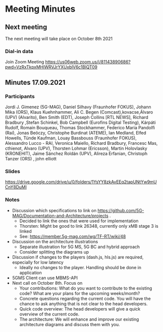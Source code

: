 # Meeting Minutes

## Next meeting
The next meeting will take place on October 8th 2021

### Dial-in data
Join Zoom Meeting
https://us06web.zoom.us/j/81143890686?pwd=VzRxTkpxMHlWRVJrYXUxblV6c1BlQT09

## Minutes 17.09.2021

### Participants
Jordi J. Gimenez (5G-MAG), Daniel Silhavy (Fraunhofer FOKUS), Johann Mika (ORS), Klaus Kuehnhammer, Ali C. Begen (Comcast),kovacse,Álvaro (UPV) (Alvarito), Ben Smith (EDT), Joseph Collins [RTL NEWS], Richard Bradbury ,Stefan Schinkel, Bob Campbell (Eurofins Digital Testing), Kárpáti Rudolf, Romain Bouqueau, Thomas Stockhammer, Federico Maria Pandolfi (Rai), Jonas Beöczy, Christophe Burdinat (ATEME),  Ian Medland, Elfed Howells, Tünde Kaufman, Louay Bassbouss (Fraunhofer FOKUS), Alessandro Lucco - RAI, Veronica Maiello, Richard Bradbury, Francesc Mas, cthienot, Alvaro (UPV), Thorsten Lohmar (Ericsson), Martin Holovlasky (KRONEHIT), Jaime Sánchez Roldán (UPV), Alireza Erfanian, Christoph Tanzer (ORS) , john elliott

### Slides
https://drive.google.com/drive/u/0/folders/1YsYY8zkAvEEq2tapUNtYw9mUCnY8DuMI

### Notes
* Discussion which specifications to link on https://github.com/5G-MAG/Documentation-and-Architecture/projects .
  * Decided to link the ones that were used for implementation
  * Thorsten: Might be good to link 26348, currently only xMB stage 3 is linked
  * See: https://member.5g-mag.com/wg/TF-RT/wiki/48
* Discussion on the architecture illustrations
  * Separate illustration for 5G MS, 5G BC and hybrid approach
  * Consider splitting the diagrams up 
* Discussion if changes to the players (dash.js, hls.js) are required, especially for low latency
  * Ideally no changes to the player. Handling should be done in application
* 5GMS Client can use MBMS-API
* Next call on October 8th. Focus on
  * Your contributions: What do you want to contribute to the existing code? What are your plans for the upcoming weeks/month?
  * Concrete questions regarding the current code. You will have the chance to ask anything that is not clear to the head developers.
  * Quick code overview: The head developers will give a quick overview of the current code.
  * The architecture: We will enhance and improve our existing architecture diagrams and discuss them with you.